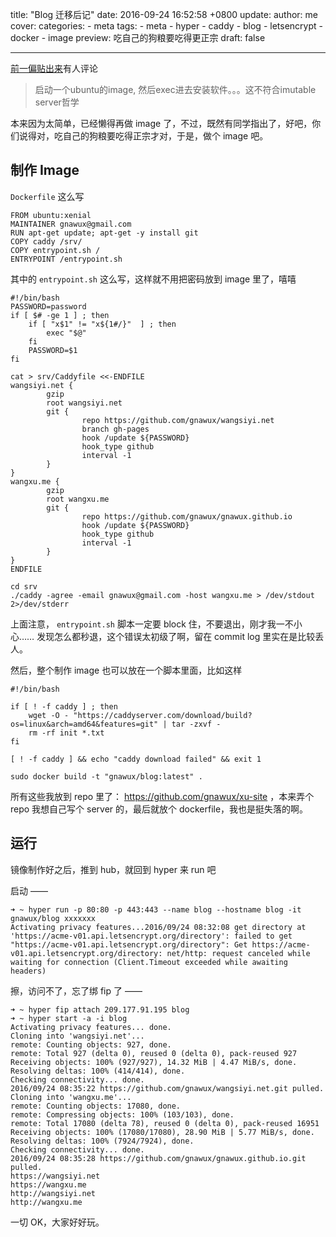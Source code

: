 title: "Blog 迁移后记"
date: 2016-09-24 16:52:58 +0800
update:
author: me
cover:
categories:
    - meta
tags:
    - meta
    - hyper
    - caddy
    - blog
    - letsencrypt
    - docker
    - image
preview: 吃自己的狗粮要吃得更正宗
draft: false

---

[前一偏贴出来](/meta/2016/09/24/blog-to-hyper/)有人评论

> 启动一个ubuntu的image, 然后exec进去安装软件。。。这不符合imutable server哲学

本来因为太简单，已经懒得再做 image 了，不过，既然有同学指出了，好吧，你们说得对，吃自己的狗粮要吃得正宗才对，于是，做个 image 吧。

## 制作 Image

`Dockerfile` 这么写

```
FROM ubuntu:xenial
MAINTAINER gnawux@gmail.com
RUN apt-get update; apt-get -y install git
COPY caddy /srv/
COPY entrypoint.sh /
ENTRYPOINT /entrypoint.sh
```

其中的 `entrypoint.sh` 这么写，这样就不用把密码放到 image 里了，嘻嘻

```
#!/bin/bash
PASSWORD=password
if [ $# -ge 1 ] ; then
	if [ "x$1" != "x${1#/}"  ] ; then
		exec "$@"
	fi
	PASSWORD=$1
fi

cat > srv/Caddyfile <<-ENDFILE
wangsiyi.net {
        gzip
        root wangsiyi.net
        git {
                repo https://github.com/gnawux/wangsiyi.net
                branch gh-pages
                hook /update ${PASSWORD}
                hook_type github
                interval -1
        }
}
wangxu.me {
        gzip
        root wangxu.me
        git {
                repo https://github.com/gnawux/gnawux.github.io
                hook /update ${PASSWORD}
                hook_type github
                interval -1
        }
}
ENDFILE

cd srv
./caddy -agree -email gnawux@gmail.com -host wangxu.me > /dev/stdout 2>/dev/stderr
```

上面注意， `entrypoint.sh` 脚本一定要 block 住，不要退出，刚才我一不小心…… 发现怎么都秒退，这个错误太初级了啊，留在 commit log 里实在是比较丢人。

然后，整个制作 image 也可以放在一个脚本里面，比如这样

```
#!/bin/bash

if [ ! -f caddy ] ; then
	wget -O - "https://caddyserver.com/download/build?os=linux&arch=amd64&features=git" | tar -zxvf -
	rm -rf init *.txt
fi

[ ! -f caddy ] && echo "caddy download failed" && exit 1

sudo docker build -t "gnawux/blog:latest" .
```

所有这些我放到 repo 里了： https://github.com/gnawux/xu-site ，本来弄个 repo 我想自己写个 server 的，最后就放个 dockerfile，我也是挺失落的啊。

## 运行

镜像制作好之后，推到 hub，就回到 hyper 来 run 吧

启动 ——

```
➜ ~ hyper run -p 80:80 -p 443:443 --name blog --hostname blog -it gnawux/blog xxxxxxx
Activating privacy features...2016/09/24 08:32:08 get directory at 'https://acme-v01.api.letsencrypt.org/directory': failed to get "https://acme-v01.api.letsencrypt.org/directory": Get https://acme-v01.api.letsencrypt.org/directory: net/http: request canceled while waiting for connection (Client.Timeout exceeded while awaiting headers)
```

擦，访问不了，忘了绑 fip 了 ——

```
➜ ~ hyper fip attach 209.177.91.195 blog
➜ ~ hyper start -a -i blog
Activating privacy features... done.
Cloning into 'wangsiyi.net'...
remote: Counting objects: 927, done.
remote: Total 927 (delta 0), reused 0 (delta 0), pack-reused 927
Receiving objects: 100% (927/927), 14.32 MiB | 4.47 MiB/s, done.
Resolving deltas: 100% (414/414), done.
Checking connectivity... done.
2016/09/24 08:35:22 https://github.com/gnawux/wangsiyi.net.git pulled.
Cloning into 'wangxu.me'...
remote: Counting objects: 17080, done.
remote: Compressing objects: 100% (103/103), done.
remote: Total 17080 (delta 78), reused 0 (delta 0), pack-reused 16951
Receiving objects: 100% (17080/17080), 28.90 MiB | 5.77 MiB/s, done.
Resolving deltas: 100% (7924/7924), done.
Checking connectivity... done.
2016/09/24 08:35:28 https://github.com/gnawux/gnawux.github.io.git pulled.
https://wangsiyi.net
https://wangxu.me
http://wangsiyi.net
http://wangxu.me
```

一切 OK，大家好好玩。
